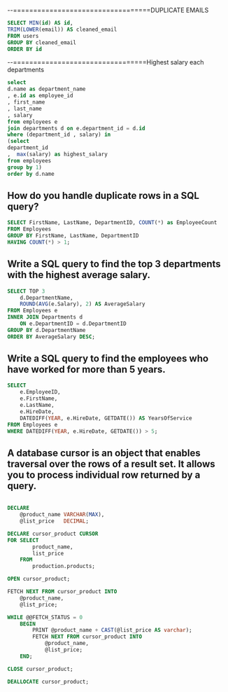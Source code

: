 --==================================DUPLICATE EMAILS

```sql
SELECT MIN(id) AS id,
TRIM(LOWER(email)) AS cleaned_email
FROM users
GROUP BY cleaned_email
ORDER BY id
```

--=================================Highest salary each departments

```sql
select
d.name as department_name
, e.id as employee_id
, first_name
, last_name
, salary
from employees e
join departments d on e.department_id = d.id
where (department_id , salary) in
(select
department_id
,  max(salary) as highest_salary
from employees
group by 1)
order by d.name
```

## How do you handle duplicate rows in a SQL query?

```sql
SELECT FirstName, LastName, DepartmentID, COUNT(*) as EmployeeCount
FROM Employees
GROUP BY FirstName, LastName, DepartmentID
HAVING COUNT(*) > 1;
```

## Write a SQL query to find the top 3 departments with the highest average salary.

```sql
SELECT TOP 3
    d.DepartmentName,
    ROUND(AVG(e.Salary), 2) AS AverageSalary
FROM Employees e
INNER JOIN Departments d
    ON e.DepartmentID = d.DepartmentID
GROUP BY d.DepartmentName
ORDER BY AverageSalary DESC;
```

## Write a SQL query to find the employees who have worked for more than 5 years.

```sql
SELECT 
    e.EmployeeID,
    e.FirstName,
    e.LastName,
    e.HireDate,
    DATEDIFF(YEAR, e.HireDate, GETDATE()) AS YearsOfService
FROM Employees e
WHERE DATEDIFF(YEAR, e.HireDate, GETDATE()) > 5;
```

## A database cursor is an object that enables traversal over the rows of a result set. It allows you to process individual row returned by a query.

```sql

DECLARE 
    @product_name VARCHAR(MAX), 
    @list_price   DECIMAL;

DECLARE cursor_product CURSOR
FOR SELECT 
        product_name, 
        list_price
    FROM 
        production.products;

OPEN cursor_product;

FETCH NEXT FROM cursor_product INTO 
    @product_name, 
    @list_price;

WHILE @@FETCH_STATUS = 0
    BEGIN
        PRINT @product_name + CAST(@list_price AS varchar);
        FETCH NEXT FROM cursor_product INTO 
            @product_name, 
            @list_price;
    END;

CLOSE cursor_product;

DEALLOCATE cursor_product;
```
